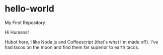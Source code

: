 # hello-world
My First Repository

Hi Humans!

Hubot here, I like Node.js and Coffeescript {that's what I'm made of!}.
I've had tacos on the moon and find them far superior to earth tacos. 

